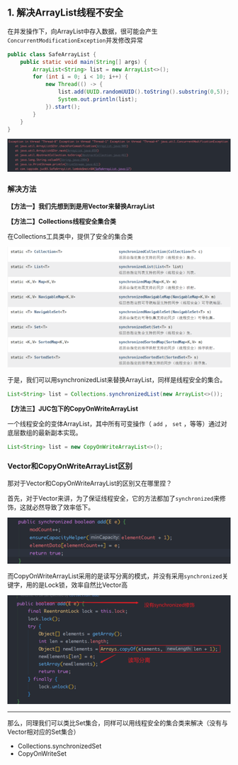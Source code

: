 ## 1. 解决ArrayList线程不安全

在并发操作下，向ArrayList中存入数据，很可能会产生`ConcurrentModificationException`并发修改异常

```java
public class SafeArrayList {
    public static void main(String[] args) {
        ArrayList<String> list = new ArrayList<>();
        for (int i = 0; i < 10; i++) {
            new Thread(() -> {
                list.add(UUID.randomUUID().toString().substring(0,5));
                System.out.println(list);
            }).start();
        }
    }
}
```

![](a-ArraayList.assets/20200606164555.png)



### 解决方法

**【方法一】我们先想到到是用Vector来替换ArrayList**

**【方法二】Collections线程安全集合类**

在Collections工具类中，提供了安全的集合类

![](a-ArraayList.assets/20200606164839.png)

于是，我们可以用synchronizedList来替换ArrayList，同样是线程安全的集合。

```java
List<String> list = Collections.synchronizedList(new ArrayList<>());
```

**【方法三】JUC包下的CopyOnWriteArrayList**

一个线程安全的变体ArrayList，其中所有可变操作（  `add` ， `set` ，等等）通过对底层数组的最新副本实现。 

```java
List<String> list = new CopyOnWriteArrayList<>();
```

### Vector和CopyOnWriteArrayList区别

那对于Vector和CopyOnWriteArrayList的区别又在哪里捏？

首先，对于Vector来讲，为了保证线程安全，它的方法都加了`synchronized`来修饰，这就必然导致了效率低下。

![](a-ArraayList.assets/20200606170812.png)

而CopyOnWriteArrayList采用的是读写分离的模式，并没有采用`synchronized`关键字，用的是Lock锁，效率自然比Vector高

![](a-ArraayList.assets/20200606172625.png)

 

------------------

那么，同理我们可以类比Set集合，同样可以用线程安全的集合类来解决（没有与Vector相对应的Set集合）

- Collections.synchronizedSet
- CopyOnWriteSet